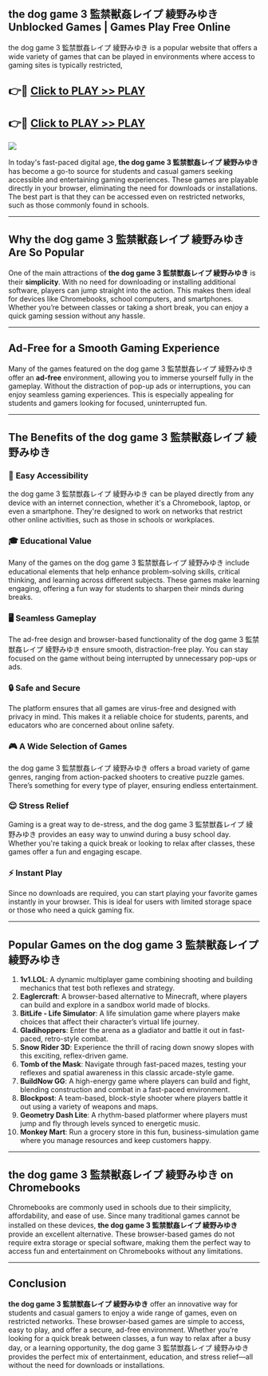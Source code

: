 ## the dog game 3 監禁獣姦レイプ 綾野みゆき Unblocked Games | Games Play Free Online

the dog game 3 監禁獣姦レイプ 綾野みゆき is a popular website that offers a wide variety of games that can be played in environments where access to gaming sites is typically restricted,


## 👉🔴 [Click to PLAY >> PLAY](http://freeplayer.one?title=the_dog_game_3_監禁獣姦レイプ_綾野みゆき&ref=19D)

## 👉🔴 [Click to PLAY >> PLAY](http://freeplayer.one?title=the_dog_game_3_監禁獣姦レイプ_綾野みゆき&ref=19D)


<a href="http://freeplayer.one?title=the_dog_game_3_監禁獣姦レイプ_綾野みゆき&ref=19D"><img src="https://clearcache.store/games.png"></a>

In today's fast-paced digital age, **the dog game 3 監禁獣姦レイプ 綾野みゆき** has become a go-to source for students and casual gamers seeking accessible and entertaining gaming experiences. These games are playable directly in your browser, eliminating the need for downloads or installations. The best part is that they can be accessed even on restricted networks, such as those commonly found in schools.

---

## **Why the dog game 3 監禁獣姦レイプ 綾野みゆき Are So Popular**

One of the main attractions of **the dog game 3 監禁獣姦レイプ 綾野みゆき** is their **simplicity**. With no need for downloading or installing additional software, players can jump straight into the action. This makes them ideal for devices like Chromebooks, school computers, and smartphones. Whether you’re between classes or taking a short break, you can enjoy a quick gaming session without any hassle.

---

## **Ad-Free for a Smooth Gaming Experience**

Many of the games featured on the dog game 3 監禁獣姦レイプ 綾野みゆき offer an **ad-free** environment, allowing you to immerse yourself fully in the gameplay. Without the distraction of pop-up ads or interruptions, you can enjoy seamless gaming experiences. This is especially appealing for students and gamers looking for focused, uninterrupted fun.

---

## **The Benefits of the dog game 3 監禁獣姦レイプ 綾野みゆき**

### 🚪 **Easy Accessibility**
the dog game 3 監禁獣姦レイプ 綾野みゆき can be played directly from any device with an internet connection, whether it's a Chromebook, laptop, or even a smartphone. They're designed to work on networks that restrict other online activities, such as those in schools or workplaces.

### 🎓 **Educational Value**
Many of the games on the dog game 3 監禁獣姦レイプ 綾野みゆき include educational elements that help enhance problem-solving skills, critical thinking, and learning across different subjects. These games make learning engaging, offering a fun way for students to sharpen their minds during breaks.

### 🖥️ **Seamless Gameplay**
The ad-free design and browser-based functionality of the dog game 3 監禁獣姦レイプ 綾野みゆき ensure smooth, distraction-free play. You can stay focused on the game without being interrupted by unnecessary pop-ups or ads.

### 🔒 **Safe and Secure**
The platform ensures that all games are virus-free and designed with privacy in mind. This makes it a reliable choice for students, parents, and educators who are concerned about online safety.

### 🎮 **A Wide Selection of Games**
the dog game 3 監禁獣姦レイプ 綾野みゆき offers a broad variety of game genres, ranging from action-packed shooters to creative puzzle games. There’s something for every type of player, ensuring endless entertainment.

### 😌 **Stress Relief**
Gaming is a great way to de-stress, and the dog game 3 監禁獣姦レイプ 綾野みゆき provides an easy way to unwind during a busy school day. Whether you're taking a quick break or looking to relax after classes, these games offer a fun and engaging escape.

### ⚡ **Instant Play**
Since no downloads are required, you can start playing your favorite games instantly in your browser. This is ideal for users with limited storage space or those who need a quick gaming fix.

---

## **Popular Games on the dog game 3 監禁獣姦レイプ 綾野みゆき**

1. **1v1.LOL**: A dynamic multiplayer game combining shooting and building mechanics that test both reflexes and strategy.
2. **Eaglercraft**: A browser-based alternative to Minecraft, where players can build and explore in a sandbox world made of blocks.
3. **BitLife - Life Simulator**: A life simulation game where players make choices that affect their character’s virtual life journey.
4. **Gladihoppers**: Enter the arena as a gladiator and battle it out in fast-paced, retro-style combat.
5. **Snow Rider 3D**: Experience the thrill of racing down snowy slopes with this exciting, reflex-driven game.
6. **Tomb of the Mask**: Navigate through fast-paced mazes, testing your reflexes and spatial awareness in this classic arcade-style game.
7. **BuildNow GG**: A high-energy game where players can build and fight, blending construction and combat in a fast-paced environment.
8. **Blockpost**: A team-based, block-style shooter where players battle it out using a variety of weapons and maps.
9. **Geometry Dash Lite**: A rhythm-based platformer where players must jump and fly through levels synced to energetic music.
10. **Monkey Mart**: Run a grocery store in this fun, business-simulation game where you manage resources and keep customers happy.

---

## **the dog game 3 監禁獣姦レイプ 綾野みゆき on Chromebooks**

Chromebooks are commonly used in schools due to their simplicity, affordability, and ease of use. Since many traditional games cannot be installed on these devices, **the dog game 3 監禁獣姦レイプ 綾野みゆき** provide an excellent alternative. These browser-based games do not require extra storage or special software, making them the perfect way to access fun and entertainment on Chromebooks without any limitations.

---

## **Conclusion**

**the dog game 3 監禁獣姦レイプ 綾野みゆき** offer an innovative way for students and casual gamers to enjoy a wide range of games, even on restricted networks. These browser-based games are simple to access, easy to play, and offer a secure, ad-free environment. Whether you’re looking for a quick break between classes, a fun way to relax after a busy day, or a learning opportunity, the dog game 3 監禁獣姦レイプ 綾野みゆき provides the perfect mix of entertainment, education, and stress relief—all without the need for downloads or installations.